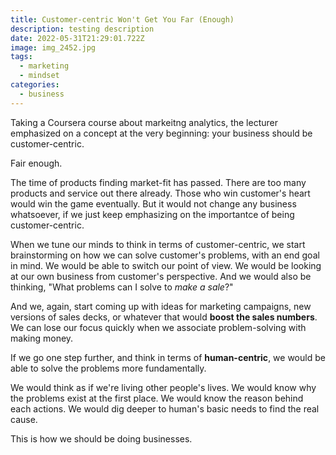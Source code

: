 ```yaml
---
title: Customer-centric Won't Get You Far (Enough)
description: testing description
date: 2022-05-31T21:29:01.722Z
image: img_2452.jpg
tags:
  - marketing
  - mindset
categories:
  - business
---
```

Taking a Coursera course about markeitng analytics, the lecturer emphasized on a concept at the very beginning: your business should be customer-centric.

Fair enough.

The time of products finding market-fit has passed. There are too many products and service out there already. Those who win customer's heart would win the game eventually. But it would not change any business whatsoever, if we just keep emphasizing on the importantce of being customer-centric.

When we tune our minds to think in terms of customer-centric, we start brainstorming on how we can solve customer's problems, with an end goal in mind. We would be able to switch our point of view. We would be looking at our own business from customer's perspective. And we would also be thinking, "What problems can I solve to *make a sale*?"

And we, again, start coming up with ideas for marketing campaigns, new versions of sales decks, or whatever that would **boost the sales numbers**. We can lose our focus quickly when we associate problem-solving with making money.

If we go one step further, and think in terms of **human-centric**, we would be able to solve the problems more fundamentally.

We would think as if we're living other people's lives. We would know why the problems exist at the first place. We would know the reason behind each actions. We would dig deeper to human's basic needs to find the real cause.

This is how we should be doing businesses.